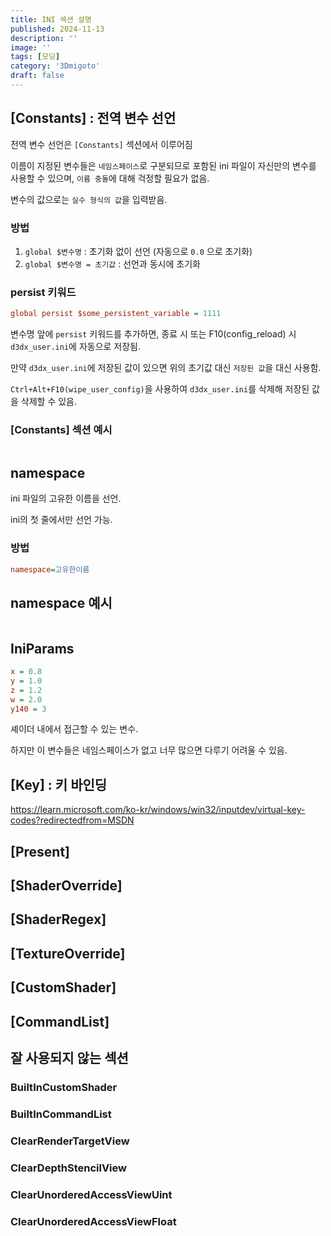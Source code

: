 ```yaml
---
title: INI 섹션 설명
published: 2024-11-13
description: ''
image: ''
tags: [모딩]
category: '3Dmigoto'
draft: false 
---
```


## [Constants] : 전역 변수 선언

전역 변수 선언은 `[Constants]` 섹션에서 이루어짐

이름이 지정된 변수들은 `네임스페이스`로 구분되므로 포함된 ini 파일이 자신만의 변수를 사용할 수 있으며, `이름 충돌`에 대해 걱정할 필요가 없음.

변수의 값으로는 `실수 형식의 값`을 입력받음.

### 방법

1. `global $변수명` : 초기화 없이 선언 (자동으로 `0.0` 으로 초기화)
2. `global $변수명 = 초기값` : 선언과 동시에 초기화

### persist 키워드

```ini
global persist $some_persistent_variable = 1111
```

변수명 앞에 `persist` 키워드를 추가하면, 종료 시 또는 F10(config_reload) 시 `d3dx_user.ini`에 자동으로 저장됨.

만약 `d3dx_user.ini`에 저장된 값이 있으면 위의 초기값 대신 `저장된 값`을 대신 사용함.

`Ctrl+Alt+F10(wipe_user_config)`을 사용하여 `d3dx_user.ini`를 삭제해 저장된 값을 삭제할 수 있음.

### [Constants] 섹션 예시

```ini

```

## namespace

ini 파일의 고유한 이름을 선언.

ini의 첫 줄에서만 선언 가능.

### 방법

```ini
namespace=고유한이름
```

## namespace 예시

```ini

```

## IniParams

```ini
x = 0.8
y = 1.0
z = 1.2
w = 2.0
y140 = 3
```

셰이더 내에서 접근할 수 있는 변수.

하지만 이 변수들은 네임스페이스가 없고 너무 많으면 다루기 어려울 수 있음.

## [Key] : 키 바인딩

https://learn.microsoft.com/ko-kr/windows/win32/inputdev/virtual-key-codes?redirectedfrom=MSDN


## [Present]

## [ShaderOverride]

## [ShaderRegex]

## [TextureOverride]

## [CustomShader]

## [CommandList]

## 잘 사용되지 않는 섹션

### BuiltInCustomShader

### BuiltInCommandList

### ClearRenderTargetView

### ClearDepthStencilView

### ClearUnorderedAccessViewUint

### ClearUnorderedAccessViewFloat
